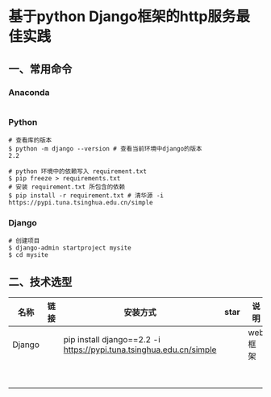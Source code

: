 # 基于python Django框架的http服务最佳实践

## 一、常用命令

### Anaconda

```shell

```

### Python

```shell
# 查看库的版本
$ python -m django --version # 查看当前环境中django的版本
2.2

# python 环境中的依赖写入 requirement.txt
$ pip freeze > requirements.txt
# 安装 requirement.txt 所包含的依赖
$ pip install -r requirement.txt # 清华源 -i https://pypi.tuna.tsinghua.edu.cn/simple
```

### Django

```shell
# 创建项目
$ django-admin startproject mysite
$ cd mysite
```



## 二、技术选型

| 名称   | 链接 | 安装方式                                                     | star | 说明    |
| ------ | ---- | ------------------------------------------------------------ | ---- | ------- |
| Django |      | pip install django==2.2 -i https://pypi.tuna.tsinghua.edu.cn/simple |      | web框架 |
|        |      |                                                              |      |         |
|        |      |                                                              |      |         |
|        |      |                                                              |      |         |
|        |      |                                                              |      |         |
|        |      |                                                              |      |         |
|        |      |                                                              |      |         |
|        |      |                                                              |      |         |
|        |      |                                                              |      |         |

